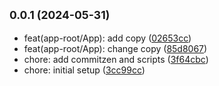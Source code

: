 ## <small>0.0.1 (2024-05-31)</small>

* feat(app-root/App): add copy ([02653cc](https://github.com/jose4125/lerna-monorepo/commit/02653cc))
* feat(app-root/App): change copy ([85d8067](https://github.com/jose4125/lerna-monorepo/commit/85d8067))
* chore: add commitzen and scripts ([3f64cbc](https://github.com/jose4125/lerna-monorepo/commit/3f64cbc))
* chore: initial setup ([3cc99cc](https://github.com/jose4125/lerna-monorepo/commit/3cc99cc))



